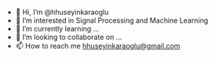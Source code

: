 - 👋 Hi, I’m @hhuseyinkaraoglu
- 👀 I’m interested in Signal Processing and Machine Learning
- 🌱 I’m currently learning ...
- 💞️ I’m looking to collaborate on ...
- 📫 How to reach me hhuseyinkaraoglu@gmail.com

<!---
hhuseyinkaraoglu/hhuseyinkaraoglu is a ✨ special ✨ repository because its `README.md` (this file) appears on your GitHub profile.
You can click the Preview link to take a look at your changes.
--->
